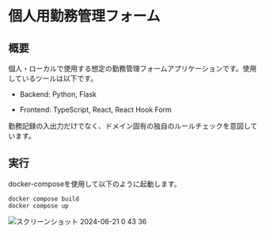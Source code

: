 # 個人用勤務管理フォーム

## 概要

個人・ローカルで使用する想定の勤務管理フォームアプリケーションです。使用しているツールは以下です。

- Backend: Python, Flask

- Frontend: TypeScript, React, React Hook Form

勤務記録の入出力だけでなく、ドメイン固有の独自のルールチェックを意図しています。

## 実行

docker-composeを使用して以下のように起動します。

```
docker compose build
docker compose up  
```


![スクリーンショット 2024-06-21 0 43 36](https://github.com/n0-t0/research-assistant-time-tracker/assets/52896841/98b3ec7b-fe43-456c-94fb-fd09484b29fc)
